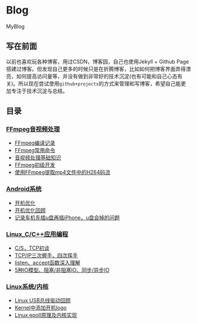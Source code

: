 # Blog
MyBlog
## 写在前面

以前也喜欢玩各种博客，用过CSDN，博客园，自己也使用Jekyll + Github Page搭建过博客。但发现自己更多的时候只是在折腾博客，比如如何把博客界面弄得漂亮，如何提高访问量等，并没有做到非常好的技术沉淀(也有可能和自己心态有关)。所以现在尝试使用`github+projects`的方式来管理和写博客，希望自己能更加专注于技术沉淀与总结。

## 目录

### [FFmpeg音视频处理](https://github.com/jason--liu/Blog/projects/4)
- [FFmpeg编译记录](https://github.com/jason--liu/Blog/issues/11)
- [FFmpeg常用命令](https://github.com/jason--liu/Blog/issues/13)
- [音视频处理基础知识](https://github.com/jason--liu/Blog/issues/16)
- [FFmpeg初级开发](https://github.com/jason--liu/Blog/issues/14)
- [使用FFmpeg提取mp4文件中的H264码流](https://github.com/jason--liu/Blog/issues/17)


### [Android系统](https://github.com/jason--liu/Blog/projects/1)
- [开机优化](https://github.com/jason--liu/Blog/issues/1) 
- [开机优化回顾](https://github.com/jason--liu/Blog/issues/7)
- [记录车机先插u盘再插iPhone，u盘会掉的问题](https://github.com/jason--liu/Blog/issues/8)

### [Linux_C/C++应用编程](https://github.com/jason--liu/Blog/projects/2)
- [C/S，TCP初谈](https://github.com/jason--liu/Blog/issues/2) 
- [TCP/IP三次握手，四次挥手](https://github.com/jason--liu/Blog/issues/3) 
- [listen、accept函数深入理解](https://github.com/jason--liu/Blog/issues/4) 
- [5种IO模型、阻塞/非阻塞IO、同步/异步IO](https://github.com/jason--liu/Blog/issues/5)

### [Linux系统/内核](https://github.com/jason--liu/Blog/projects/3)
- [Linux USB总线驱动回顾](https://github.com/jason--liu/Blog/issues/10) 
- [Kernel中添加开机logo](https://github.com/jason--liu/Blog/issues/15)
- [Linux epoll原理及内核实现](https://github.com/jason--liu/Blog/issues/6)


